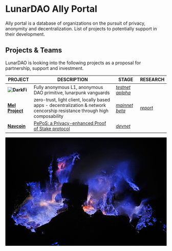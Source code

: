 # LunarDAO Ally Portal

Ally portal is a database of organizations on the pursuit of privacy, anonymity and decentralization. List of projects to potentially support in their development.

## Projects & Teams

LunarDAO is looking into the following projects as a proposal for partnership, support and investment.

| **PROJECT** | **DESCRIPTION** | **STAGE** | **RESEARCH** |
| --- | --- | --- | --- |
| **![DarkFi](https://dark.fi)** | Fully anonymous L1, anonymous DAO primitive, lunarpunk vanguards | *[testnet aplpha](https://dark.fi/insights/testnet-v1a.html)* | |
| **[Mel Project](https://melproject.org/en/)** | zero-trust, light client, locally based apps - decentralization & network cencorship resistance through high composability | *[mainnet beta](https://docs.melproject.org/developer-guides/run-a-full-node)* | *[report](https://github.com/lunardao/research/blob/master/ally_portal/mel_project.md)* |
| **[Navcoin](https://navcoin.org/)** | [PePoS: a Privacy-enhanced Proof of Stake protocol](https://medium.com/nav-coin/announcing-pepos-a-privacy-enhanced-proof-of-stake-protocol-95c3149e8bd6) | *[devnet](https://github.com/aguycalled/blsct-stake)* |  |

![](https://github.com/lunardao/research/blob/master/pics/muq2o8GTwy1stnsvoo3_1280.jpg)
